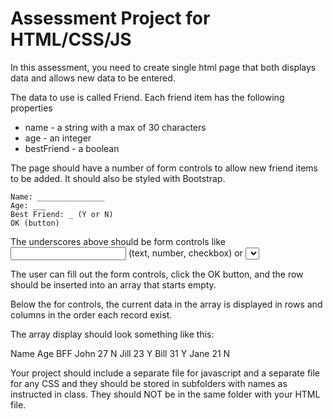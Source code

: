 # Assessment Project for HTML/CSS/JS

In this assessment, you need to create single html page that both displays data and allows new data to be entered.

The data to use is called Friend. Each friend item has the following properties

* name - a string with a max of 30 characters
* age - an integer
* bestFriend - a boolean

The page should have a number of form controls to allow new friend items to be added. It should also be styled with Bootstrap.

```
Name: _______________
Age: ___
Best Friend: _ (Y or N)
OK (button)
```

The underscores above should be form controls like <input> (text, number, checkbox) or <select>.

The user can fill out the form controls, click the OK button, and the row should be inserted into an array that starts empty.

Below the for controls, the current data in the array is displayed in rows and columns in the order each record exist.

The array display should look something like this:

Name        Age     BFF
John        27      N
Jill        23      Y
Bill        31      Y
Jane        21      N

Your project should include a separate file for javascript and a separate file for any CSS and they should be stored in
subfolders with names as instructed in class. They should NOT be in the same folder with your HTML file.